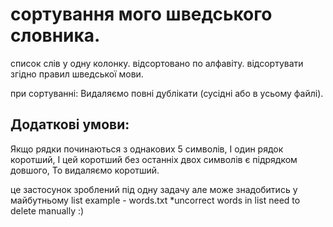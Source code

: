 # сортування мого шведського словника.
список слів у одну колонку. 
відсортовано по алфавіту. 
відсортувати згідно правил шведської мови.

при сортуванні:
Видаляємо повні дублікати (сусідні або в усьому файлі).

## Додаткові умови:

Якщо рядки починаються з однакових 5 символів,
І один рядок коротший,
І цей коротший без останніх двох символів є підрядком довшого,
То видаляємо коротший.

це застосунок зроблений під одну задачу але може знадобитись у майбутньому
list example - words.txt 
*uncorrect words in list need to delete manually :)
